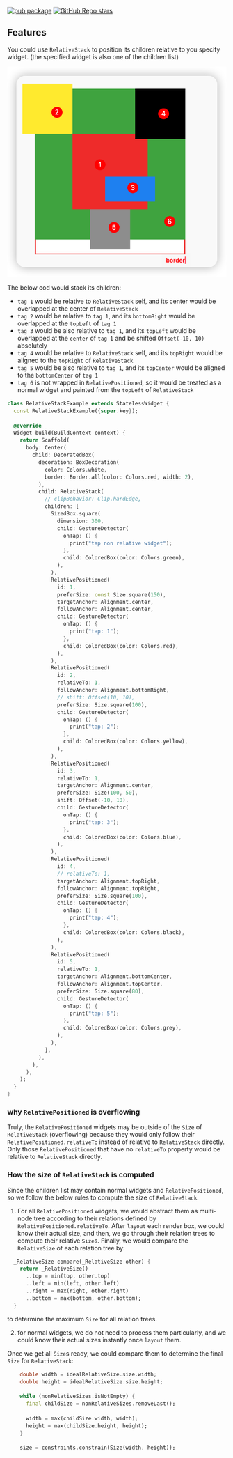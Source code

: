 <!--
This README describes the package. If you publish this package to pub.dev,
this README's contents appear on the landing page for your package.

For information about how to write a good package README, see the guide for
[writing package pages](https://dart.dev/guides/libraries/writing-package-pages).

For general information about developing packages, see the Dart guide for
[creating packages](https://dart.dev/guides/libraries/create-library-packages)
and the Flutter guide for
[developing packages and plugins](https://flutter.dev/developing-packages).
-->

[![pub package](https://img.shields.io/pub/v/relative_stack?color=blue&style=plastic)](https://pub.dev/packages/relative_stack)
[![GitHub Repo stars](https://img.shields.io/github/stars/SimonWang9610/relative_stack?color=black&logoColor=black&style=social)](https://github.com/SimonWang9610/relative_stack)

## Features

You could use `RelativeStack` to position its children relative to you specify widget. (the specified widget is also one of the children list)

<img src="https://github.com/SimonWang9610/relative_stack/blob/main/assets/relative_stack_demo.png?raw=true">

The below cod would stack its children:

- `tag 1` would be relative to `RelativeStack` self, and its center would be overlapped at the center of `RelativeStack`
- `tag 2` would be relative to `tag 1`, and its `bottomRight` would be overlapped at the `topLeft` of `tag 1`
- `tag 3` would be also relative to `tag 1`, and its `topLeft` would be overlapped at the `center` of `tag 1` and be shifted `Offset(-10, 10)` absolutely
- `tag 4` would be relative to `RelativeStack` self, and its `topRight` would be aligned to the `topRight` of `RelativeStack`
- `tag 5` would be also relative to `tag 1`, and its `topCenter` would be aligned to the `bottomCenter` of `tag 1`
- `tag 6` is not wrapped in `RelativePositioned`, so it would be treated as a normal widget and painted from the `topLeft` of `RelativeStack`

```dart
class RelativeStackExample extends StatelessWidget {
  const RelativeStackExample({super.key});

  @override
  Widget build(BuildContext context) {
    return Scaffold(
      body: Center(
        child: DecoratedBox(
          decoration: BoxDecoration(
            color: Colors.white,
            border: Border.all(color: Colors.red, width: 2),
          ),
          child: RelativeStack(
            // clipBehavior: Clip.hardEdge,
            children: [
              SizedBox.square(
                dimension: 300,
                child: GestureDetector(
                  onTap: () {
                    print("tap non relative widget");
                  },
                  child: ColoredBox(color: Colors.green),
                ),
              ),
              RelativePositioned(
                id: 1,
                preferSize: const Size.square(150),
                targetAnchor: Alignment.center,
                followAnchor: Alignment.center,
                child: GestureDetector(
                  onTap: () {
                    print("tap: 1");
                  },
                  child: ColoredBox(color: Colors.red),
                ),
              ),
              RelativePositioned(
                id: 2,
                relativeTo: 1,
                followAnchor: Alignment.bottomRight,
                // shift: Offset(10, 10),
                preferSize: Size.square(100),
                child: GestureDetector(
                  onTap: () {
                    print("tap: 2");
                  },
                  child: ColoredBox(color: Colors.yellow),
                ),
              ),
              RelativePositioned(
                id: 3,
                relativeTo: 1,
                targetAnchor: Alignment.center,
                preferSize: Size(100, 50),
                shift: Offset(-10, 10),
                child: GestureDetector(
                  onTap: () {
                    print("tap: 3");
                  },
                  child: ColoredBox(color: Colors.blue),
                ),
              ),
              RelativePositioned(
                id: 4,
                // relativeTo: 1,
                targetAnchor: Alignment.topRight,
                followAnchor: Alignment.topRight,
                preferSize: Size.square(100),
                child: GestureDetector(
                  onTap: () {
                    print("tap: 4");
                  },
                  child: ColoredBox(color: Colors.black),
                ),
              ),
              RelativePositioned(
                id: 5,
                relativeTo: 1,
                targetAnchor: Alignment.bottomCenter,
                followAnchor: Alignment.topCenter,
                preferSize: Size.square(80),
                child: GestureDetector(
                  onTap: () {
                    print("tap: 5");
                  },
                  child: ColoredBox(color: Colors.grey),
                ),
              ),
            ],
          ),
        ),
      ),
    );
  }
}

```

### why `RelativePositioned` is overflowing

Truly, the `RelativePositioned` widgets may be outside of the `Size` of `RelativeStack` (overflowing) because they would only follow their `RelativePositioned.relativeTo` instead of relative to `RelativeStack` directly. Only those `RelativePositioned` that have no `relativeTo` property would be relative to `RelativeStack` directly.

### How the size of `RelativeStack` is computed

Since the children list may contain normal widgets and `RelativePositioned`, so we follow the below rules to compute the size of `RelativeStack`.

1. For all `RelativePositioned` widgets, we would abstract them as multi-node tree according to their relations defined by `RelativePositioned.relativeTo`. After `layout` each render box, we could know their actual size, and then, we go through their relation trees to compute their relative `Size`s. Finally, we would compare the `RelativeSize` of each relation tree by:

```dart
  _RelativeSize compare(_RelativeSize other) {
    return _RelativeSize()
      ..top = min(top, other.top)
      ..left = min(left, other.left)
      ..right = max(right, other.right)
      ..bottom = max(bottom, other.bottom);
  }

```

to determine the maximum `Size` for all relation trees.

2. for normal widgets, we do not need to process them particularly, and we could know their actual sizes instantly once `layout` them.

Once we get all `Size`s ready, we could compare them to determine the final `Size` for `RelativeStack`:

```dart
    double width = idealRelativeSize.size.width;
    double height = idealRelativeSize.size.height;

    while (nonRelativeSizes.isNotEmpty) {
      final childSize = nonRelativeSizes.removeLast();

      width = max(childSize.width, width);
      height = max(childSize.height, height);
    }

    size = constraints.constrain(Size(width, height));
```
